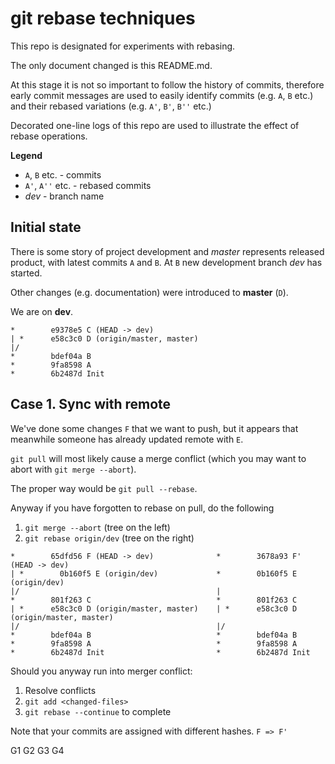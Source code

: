 # git rebase techniques

This repo is designated for experiments with rebasing.

The only document changed is this README.md.

At this stage it is not so important to follow
the history of commits, therefore early commit messages
are used to easily identify commits (e.g. `A`, `B` etc.) 
and their rebased variations (e.g. `A'`, `B'`, `B''` etc.)

Decorated one-line logs of this repo are used to illustrate
the effect of rebase operations.

**Legend**
 * `A`, `B` etc. - commits
 * `A'`, `A''` etc. - rebased commits
 * _dev_ - branch name

## Initial state

There is some story of project development and _master_ represents
released product, with latest commits `A` and `B`. At `B` new development
branch _dev_ has started.

Other changes (e.g. documentation) were introduced to __master__ (`D`).

We are on __dev__.

```
*        e9378e5 C (HEAD -> dev)
| *      e58c3c0 D (origin/master, master)
|/  
*        bdef04a B
*        9fa8598 A
*        6b2487d Init
```

## Case 1. Sync with remote

We've done some changes `F` that we want to push, but it appears that
meanwhile someone has already updated remote with `E`.

`git pull` will most likely cause a merge conflict (which you may want to abort with `git merge --abort`).

The proper way would be `git pull --rebase`.

Anyway if you have forgotten to rebase on pull, do the following 
 1. `git merge --abort` (tree on the left)
 1. `git rebase origin/dev` (tree on the right)

```
*        65dfd56 F (HEAD -> dev)              *        3678a93 F' (HEAD -> dev)
| *        0b160f5 E (origin/dev)             *        0b160f5 E (origin/dev)
|/                                            |
*        801f263 C                            *        801f263 C
| *      e58c3c0 D (origin/master, master)    | *      e58c3c0 D (origin/master, master)
|/                                            |/  
*        bdef04a B                            *        bdef04a B
*        9fa8598 A                            *        9fa8598 A
*        6b2487d Init                         *        6b2487d Init
```

Should you anyway run into merger conflict:
 1. Resolve conflicts
 1. `git add <changed-files>`
 1. `git rebase --continue` to complete
 
Note that your commits are assigned with different hashes. `F => F'`

G1 G2
G3
G4

